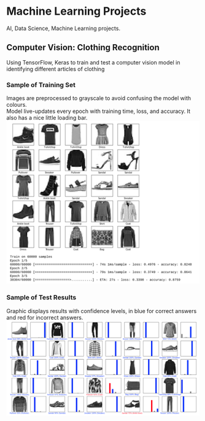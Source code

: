 # Machine Learning Projects
AI, Data Science, Machine Learning projects.  

## Computer Vision: Clothing Recognition
Using TensorFlow, Keras to train and test a computer vision model in identifying different articles of clothing

### Sample of Training Set  
Images are preprocessed to grayscale to avoid confusing the model with colours.  
Model live-updates every epoch with training time, loss, and accuracy. It also has a nice little loading bar.
![Sample of training set](ClothingRecognition_Training.png "Training Set")  

### Sample of Test Results
Graphic displays results with confidence levels, in blue for correct answers and red for incorrect answers.
![Sample of test set](ClothingRecognition_TestResults.png "Test Set")

